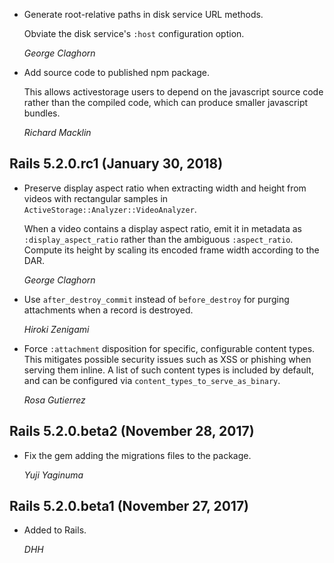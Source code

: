 *   Generate root-relative paths in disk service URL methods.

    Obviate the disk service's `:host` configuration option.

    *George Claghorn*

*   Add source code to published npm package.

    This allows activestorage users to depend on the javascript source code
    rather than the compiled code, which can produce smaller javascript bundles.

    *Richard Macklin*


## Rails 5.2.0.rc1 (January 30, 2018) ##

*   Preserve display aspect ratio when extracting width and height from videos
    with rectangular samples in `ActiveStorage::Analyzer::VideoAnalyzer`.

    When a video contains a display aspect ratio, emit it in metadata as
    `:display_aspect_ratio` rather than the ambiguous `:aspect_ratio`. Compute
    its height by scaling its encoded frame width according to the DAR.

    *George Claghorn*

*   Use `after_destroy_commit` instead of `before_destroy` for purging
    attachments when a record is destroyed.

    *Hiroki Zenigami*

*   Force `:attachment` disposition for specific, configurable content types.
    This mitigates possible security issues such as XSS or phishing when
    serving them inline. A list of such content types is included by default,
    and can be configured via `content_types_to_serve_as_binary`.

    *Rosa Gutierrez*


## Rails 5.2.0.beta2 (November 28, 2017) ##

*   Fix the gem adding the migrations files to the package.

    *Yuji Yaginuma*


## Rails 5.2.0.beta1 (November 27, 2017) ##

*   Added to Rails.

    *DHH*

